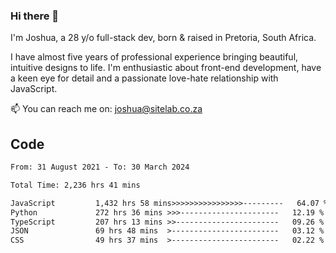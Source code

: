### Hi there 👋

I'm Joshua, a 28 y/o full-stack dev, born & raised in Pretoria, South Africa. 

I have almost five years of professional experience bringing beautiful, intuitive designs to life. I'm enthusiastic about front-end development, have a keen eye for detail and a passionate love-hate relationship with JavaScript.

📫 You can reach me on: joshua@sitelab.co.za

## **Code**

<!--START_SECTION:waka-->

```txt
From: 31 August 2021 - To: 30 March 2024

Total Time: 2,236 hrs 41 mins

JavaScript         1,432 hrs 58 mins>>>>>>>>>>>>>>>>---------   64.07 %
Python             272 hrs 36 mins >>>----------------------   12.19 %
TypeScript         207 hrs 13 mins >>-----------------------   09.26 %
JSON               69 hrs 48 mins  >------------------------   03.12 %
CSS                49 hrs 37 mins  >------------------------   02.22 %
```

<!--END_SECTION:waka-->
